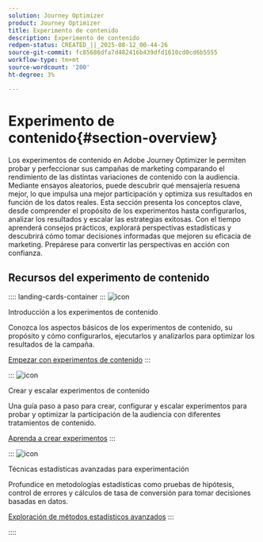 ```yaml
---
solution: Journey Optimizer
product: Journey Optimizer
title: Experimento de contenido
description: Experimento de contenido
redpen-status: CREATED_||_2025-08-12_00-44-26
source-git-commit: fc85686dfa7d482416b439dfd1610cd0cd6b5555
workflow-type: tm+mt
source-wordcount: '200'
ht-degree: 3%

---
```



# Experimento de contenido{#section-overview}

Los experimentos de contenido en Adobe Journey Optimizer le permiten probar y perfeccionar sus campañas de marketing comparando el rendimiento de las distintas variaciones de contenido con la audiencia. Mediante ensayos aleatorios, puede descubrir qué mensajería resuena mejor, lo que impulsa una mejor participación y optimiza sus resultados en función de los datos reales. Esta sección presenta los conceptos clave, desde comprender el propósito de los experimentos hasta configurarlos, analizar los resultados y escalar las estrategias exitosas. Con el tiempo aprenderá consejos prácticos, explorará perspectivas estadísticas y descubrirá cómo tomar decisiones informadas que mejoren su eficacia de marketing. Prepárese para convertir las perspectivas en acción con confianza.

## Recursos del experimento de contenido

:::: landing-cards-container
:::
![icon](https://cdn.experienceleague.adobe.com/icons/circle-play.svg)

Introducción a los experimentos de contenido

Conozca los aspectos básicos de los experimentos de contenido, su propósito y cómo configurarlos, ejecutarlos y analizarlos para optimizar los resultados de la campaña.

[Empezar con experimentos de contenido](../using/content-management/get-started-experiment.md)
:::

:::
![icon](https://cdn.experienceleague.adobe.com/icons/list-check.svg)

Crear y escalar experimentos de contenido

Una guía paso a paso para crear, configurar y escalar experimentos para probar y optimizar la participación de la audiencia con diferentes tratamientos de contenido.

[Aprenda a crear experimentos](../using/content-management/content-experiment.md)
:::

:::
![icon](https://cdn.experienceleague.adobe.com/icons/chart-line.svg)

Técnicas estadísticas avanzadas para experimentación

Profundice en metodologías estadísticas como pruebas de hipótesis, control de errores y cálculos de tasa de conversión para tomar decisiones basadas en datos.

[Exploración de métodos estadísticos avanzados](technotes-landing-page.md)
:::

::::
